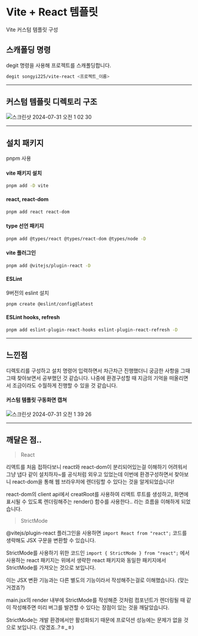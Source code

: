 # Vite + React 템플릿

Vite 커스텀 템플릿 구성

## 스캐폴딩 명령

degit 명령을 사용해 프로젝트를 스캐폴딩합니다.

```sh
degit songyi225/vite-react <프로젝트_이름>
```

---

## 커스텀 템플릿 디렉토리 구조

![스크린샷 2024-07-31 오전 1 02 30](https://github.com/user-attachments/assets/2a43549b-055c-4a98-881f-73d03aac9c13)

---

## 설치 패키지

pnpm 사용

#### vite 패키지 설치

```sh
pnpm add -D vite
```

#### react, react-dom

```sh
pnpm add react react-dom
```

#### type 선언 패키지

```sh
pnpm add @types/react @types/react-dom @types/node -D
```

#### vite 플러그인

```sh
pnpm add @vitejs/plugin-react -D
```

#### ESLint

9버전의 eslint 설치

```sh
pnpm create @eslint/config@latest
```

#### ESLint hooks, refresh

```sh
pnpm add eslint-plugin-react-hooks eslint-plugin-react-refresh -D
```

---

## 느낀점

디렉토리를 구성하고 설치 명령어 입력하면서 차근차근 진행했더니 궁금한 사항을 그때 그때 찾아보면서 공부했던 것 같습니다. 나중에 환경구성할 때 지금의 기억을 떠올리면서 조금이라도 수월하게 진행할 수 있을 것 같습니다.

#### 커스텀 템플릿 구동화면 캡쳐

![스크린샷 2024-07-31 오전 1 39 26](https://github.com/user-attachments/assets/0911ca6a-1642-4569-81d1-1f46a91eb120)

---

## 깨달은 점..

> React

리액트를 처음 접하다보니 react와 react-dom이 분리되어있는걸 이해하기 어려워서 그냥 냅다 같이 설치하자~를 공식처럼 외우고 있었는데 이번에 환경구성하면서 찾아보니 react-dom을 통해 웹 브라우저에 렌더링할 수 있다는 것을 알게되었습니다!

react-dom의 client api에서 creatRoot를 사용하여 리액트 루트를 생성하고, 화면에 표시될 수 있도록 렌더링해주는 render() 함수를 사용한다.. 라는 흐름을 이해하게 되었습니다.

> StrictMode

@vitejs/plugin-react 플러그인을 사용하면 `import React from "react";` 코드를 생략해도 JSX 구문을 변환할 수 있습니다.

StrictMode를 사용하기 위한 코드인 `import { StrictMode } from "react";` 에서 사용하는 react 패키지는 위에서 생략한 react 패키지와 동일한 패키지에서 StrictMode를 가져오는 것으로 보입니다.

이는 JSX 변환 기능과는 다른 별도의 기능이라서 작성해주는걸로 이해했습니다. (맞는거겠죠?)

main.jsx의 render 내부에 StrictMode를 작성해준 것처럼 컴포넌트가 렌더링될 때 같이 작성해주면 미리 버그를 발견할 수 있다는 장점이 있는 것을 깨달았습니다.

StrictMode는 개발 환경에서만 활성화되기 때문에 프로덕션 성능에는 문제가 없을 것으로 보입니다. (맞겠죠..?ㅎ\_ㅎ)
